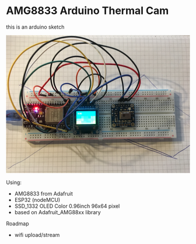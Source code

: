 # AMG8833 Arduino Thermal Cam
this is an arduino sketch 

![AMG8833 ESP32 SSD1332](https://github.com/noscene/Arduino_AMG8833/blob/master/amg8833_breadbord.jpg)


Using:
- AMG8833 from Adafruit
- ESP32 (nodeMCU)
- SSD_1332 OLED Color 0.96inch 96x64 pixel
- based on Adafruit_AMG88xx library

Roadmap
- wifi upload/stream

